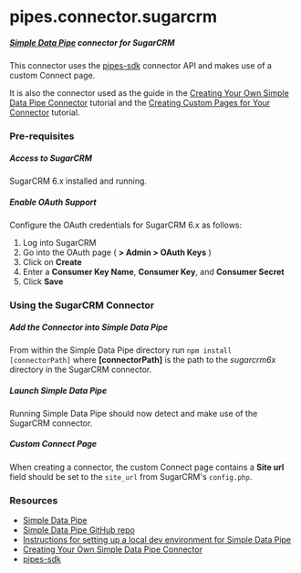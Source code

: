 # pipes.connector.sugarcrm

##### [Simple Data Pipe](https://developer.ibm.com/clouddataservices/simple-data-pipe/) connector for SugarCRM

This connector uses the [pipes-sdk](https://github.com/ibm-cds-labs/pipes-sdk) connector API and makes use of a custom Connect page.

It is also the connector used as the guide in the [Creating Your Own Simple Data Pipe Connector](https://github.com/ibm-cds-labs/pipes.connector.sugarcrm/wiki/Creating-Your-Own-Simple-Data-Pipe-Connector-%28using-the-pipes-sdk-connector-API%29) tutorial and the [Creating Custom Pages for Your Connector](https://github.com/ibm-cds-labs/pipes.connector.sugarcrm/wiki/Creating-Custom-Simple-Data-Pipe-Pages) tutorial.


### Pre-requisites

##### Access to SugarCRM

SugarCRM 6.x installed and running.

##### Enable OAuth Support

Configure the OAuth credentials for SugarCRM 6.x as follows:

1. Log into SugarCRM
2. Go into the OAuth page ( __> Admin > OAuth Keys__ )
3. Click on __Create__
4. Enter a __Consumer Key Name__, __Consumer Key__, and __Consumer Secret__
5. Click __Save__


### Using the SugarCRM Connector 

##### Add the Connector into Simple Data Pipe

From within the Simple Data Pipe directory run `npm install [connectorPath]` where __[connectorPath]__ is the path to the _sugarcrm6x_ directory in the SugarCRM connector.

##### Launch Simple Data Pipe

Running Simple Data Pipe should now detect and make use of the SugarCRM connector.

##### Custom Connect Page

When creating a connector, the custom Connect page contains a __Site url__ field should be set to the `site_url` from SugarCRM's `config.php`.


### Resources

* [Simple Data Pipe](https://developer.ibm.com/clouddataservices/simple-data-pipe/)
* [Simple Data Pipe GitHub repo](https://github.com/ibm-cds-labs/pipes)  
* [Instructions for setting up a local dev environment for Simple Data Pipe](https://github.com/ibm-cds-labs/pipes/wiki/Instructions-for-setting-up-a-local-dev-environment-for-Simple-Data-Pipe)
* [Creating Your Own Simple Data Pipe Connector](https://developer.ibm.com/clouddataservices/create-your-own-cloud-etl-connector-easy/)
* [pipes-sdk](https://github.com/ibm-cds-labs/pipes-sdk) 
